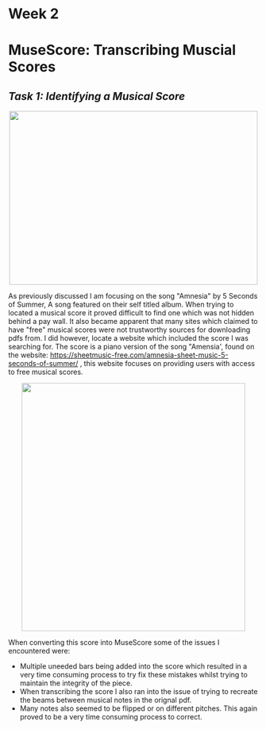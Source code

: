 # Week 2
# MuseScore: Transcribing Muscial Scores
## *Task 1: Identifying a Musical Score* #

<p align="center">
<img src="https://i.pinimg.com/originals/1d/b4/43/1db4435c6df4e3a50008748cdbab2b45.jpg" width="500" height="350">
</p> 

As previously discussed I am focusing on the song "Amnesia" by 5 Seconds of Summer, A song featured on their self titled album. When trying to located a musical score it proved difficult to find one which was not hidden behind a pay wall. It also became apparent that many sites which claimed to have "free" musical scores were not trustworthy sources for downloading pdfs from. I did however, locate a website which included the score I was searching for. The score is a piano version of the song "Amensia', found on the website:
https://sheetmusic-free.com/amnesia-sheet-music-5-seconds-of-summer/ , this website focuses on providing users with access to free musical scores.

<p align="center">
<img src="https://sheetmusic-free.com/wp-content/uploads/2020/04/Amnesia-Sheet-Music-PDF-5-Seconds-of-Summer-Amnesia-Piano-Sheet-Music-PDF-Free.png" width="450" height="500">
</p>

When converting this score into MuseScore some of the issues I encountered were:
- Multiple uneeded bars being added into the score which resulted in a very time consuming process to try fix these mistakes whilst trying to maintain the integrity of the piece.
- When transcribing the score I also ran into the issue of trying to recreate the beams between musical notes in the orignal pdf.
- Many notes also seemed to be flipped or on different pitches. This again proved to be a very time consuming process to correct. 
